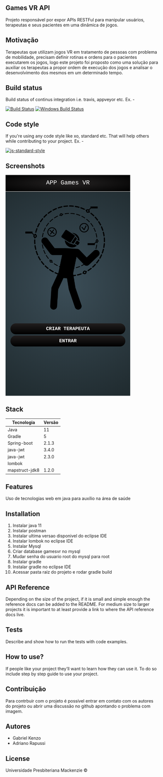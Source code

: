 ## Games VR API
Projeto responsável por expor APIs RESTFul para manipular usuários, terapeutas e seus pacientes em uma dinâmica de jogos.

## Motivação
Terapeutas que utilizam jogos VR em tratamento de pessoas com problema de mobilidade, precisam definir rotinas e ordens para o pacientes executarem os jogos, logo este projeto foi proposto como uma solução para auxiliar os terapeutas a propor ordem de execução dos jogos e analisar o desenvolvimento dos mesmos em um determinado tempo. 

## Build status
Build status of continus integration i.e. travis, appveyor etc. Ex. - 

[![Build Status](https://travis-ci.org/akashnimare/foco.svg?branch=master)](https://travis-ci.org/akashnimare/foco)
[![Windows Build Status](https://ci.appveyor.com/api/projects/status/github/akashnimare/foco?branch=master&svg=true)](https://ci.appveyor.com/project/akashnimare/foco/branch/master)

## Code style
If you're using any code style like xo, standard etc. That will help others while contributing to your project. Ex. -

[![js-standard-style](https://img.shields.io/badge/code%20style-standard-brightgreen.svg?style=flat)](https://github.com/feross/standard)
 
## Screenshots
![Games VR API](https://raw.githubusercontent.com/japanett/clashAPI/master/app_v2.png)

## Stack
| Tecnologia | Versão |
| ---        | ---    |
| Java       | 11     |
| Gradle     | 5      |
| Spring-boot| 2.1.3 
| java-jwt | 3.4.0 |
| java-jwt | 2.3.0 |
| lombok | |
| mapstruct-jdk8 | 1.2.0 |

## Features
Uso de tecnologias web em java para auxílio na área de saúde

## Installation
1. Instalar java 11
2. Instalar postman
3. Instalar ultima versao disponivel do eclipse IDE
4. Instalar lombok no eclipse IDE
5. Instalar Mysql 
6. Criar database gamesvr no mysql
7. Mudar senha do usuario root do mysql para root
8. Instalar gradle
9. Instalar gradle no eclipse IDE
10. Acessar pasta raiz do projeto e rodar gradle build

## API Reference

Depending on the size of the project, if it is small and simple enough the reference docs can be added to the README. For medium size to larger projects it is important to at least provide a link to where the API reference docs live.

## Tests
Describe and show how to run the tests with code examples.

## How to use?
If people like your project they’ll want to learn how they can use it. To do so include step by step guide to use your project.

## Contribuição
Para contrbuir com o projeto é possível entrar em contato com os autores do projeto ou abrir uma discussão no github apontando o problema com imagem.

## Autores 
- Gabriel Kenzo
- Adriano Rapussi

## License
Universidade Presbiteriana Mackenzie © 